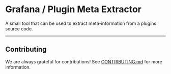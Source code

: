 # Grafana / Plugin Meta Extractor

A small tool that can be used to extract meta-information from a plugins source code.

---

## Contributing

We are always grateful for contributions! See [CONTRIBUTING.md](../../CONTRIBUTING.md) for more information.
